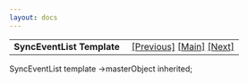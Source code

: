 ```yaml
---
layout: docs
---
```

<table width="100%" data-border="0" data-cellspacing="0"
data-cellpadding="3" data-bgcolor="#C0C0C0">
<colgroup>
<col style="width: 50%" />
<col style="width: 50%" />
</colgroup>
<tbody>
<tr>
<td style="text-align: left;"><strong>SyncEventList Template<br />
</strong></td>
<td style="text-align: right;"><a
href="styletagtemplate.html">[Previous]</a> <a
href="generalintroduction.html">[Main]</a> <a
href="thingtemplate.html">[Next]</a></td>
</tr>
</tbody>
</table>

  
SyncEventList template -\>masterObject inherited;   
  
